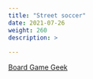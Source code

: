 ```yaml
---
title: "Street soccer"
date: 2021-07-26
weight: 260
description: >
  
---
```


[Board Game Geek](https://boardgamegeek.com/boardgame/3421/streetsoccer)